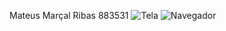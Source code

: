 Mateus Marçal Ribas
883531
![Tela](https://github.com/user-attachments/assets/538f9454-b4b0-463a-a57b-b8e12d100deb)
![Navegador](https://github.com/user-attachments/assets/8f42f8e5-d1a6-42ee-a74a-b9ff5e8bcd7e)
